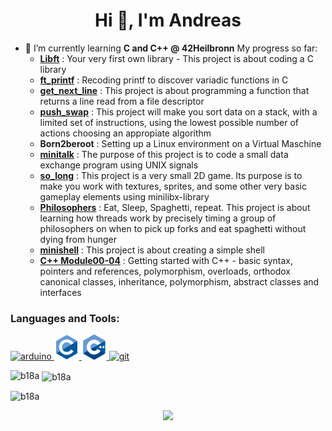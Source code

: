 <h1 align="center">Hi 👋, I'm Andreas</h1>

- 🌱 I’m currently learning **C and C++ @ 42Heilbronn**
	My progress so far:
	-	**[Libft](https://github.com/B18a/42_libft)**				: Your very first own library - This project is about coding a C library
	-	**[ft_printf](https://github.com/B18a/42_ft_printf)**		: Recoding printf to discover variadic functions in C
	-	**[get_next_line](https://github.com/B18a/42_get_next_line)**	: This project is about programming a function that returns a line read from a file descriptor
	-	**[push_swap](https://github.com/B18a/42_push_swap)**		: This project will make you sort data on a stack, with a limited set of instructions, using the lowest possible number of actions choosing an appropiate algorithm
	-	**Born2beroot**												: Setting up a Linux environment on a Virtual Maschine
	-	**[minitalk](https://github.com/B18a/42_minitalk)**			: The purpose of this project is to code a small data exchange program using UNIX signals
	-	**[so_long](https://github.com/B18a/42_so_long)**			: This project is a very small 2D game. Its purpose is to make you work with textures, sprites, and some other very basic gameplay elements using minilibx-library
	-	**[Philosophers](https://github.com/B18a/42_philo)**		: Eat, Sleep, Spaghetti, repeat. This project is about learning how threads work by precisely timing a group of philosophers on when to pick up forks and eat spaghetti without dying from hunger
	-	**[minishell](https://github.com/B18a/42_minishell)**		: This project is about creating a simple shell
	-	**[C++ Module00-04](https://github.com/B18a/42_cpp)**		: Getting started with C++ - basic syntax, pointers and references, polymorphism, overloads, orthodox canonical classes, inheritance, polymorphism, abstract classes and interfaces


<h3 align="left">Languages and Tools:</h3>
<p align="left"> <a href="https://www.arduino.cc/" target="_blank" rel="noreferrer"> <img src="https://cdn.worldvectorlogo.com/logos/arduino-1.svg" alt="arduino" width="40" height="40"/> </a> <a href="https://www.cprogramming.com/" target="_blank" rel="noreferrer"> <img src="https://raw.githubusercontent.com/devicons/devicon/master/icons/c/c-original.svg" alt="c" width="40" height="40"/> </a> <a href="https://www.w3schools.com/cpp/" target="_blank" rel="noreferrer"> <img src="https://raw.githubusercontent.com/devicons/devicon/master/icons/cplusplus/cplusplus-original.svg" alt="cplusplus" width="40" height="40"/> </a> <a href="https://git-scm.com/" target="_blank" rel="noreferrer"> <img src="https://www.vectorlogo.zone/logos/git-scm/git-scm-icon.svg" alt="git" width="40" height="40"/> </a> </p>

<p><img align="left" src="https://github-readme-stats.vercel.app/api/top-langs?username=b18a&show_icons=true&locale=en&layout=compact&theme=dark&hide" alt="b18a" /></p>

<p>&nbsp;<img align="center" src="https://github-readme-stats.vercel.app/api?username=b18a&show_icons=true&locale=en&theme=dark&hide" alt="b18a" /></p>

<p align="left"> <img src="https://komarev.com/ghpvc/?username=b18a&label=Profile%20views&color=0e75b6&style=flat" alt="b18a" /> </p>


<p align="center">
  <a href="https://skillicons.dev">
    <img src="https://skillicons.dev/icons?i=git,kubernetes,docker,c,vim" />
  </a>
</p>
